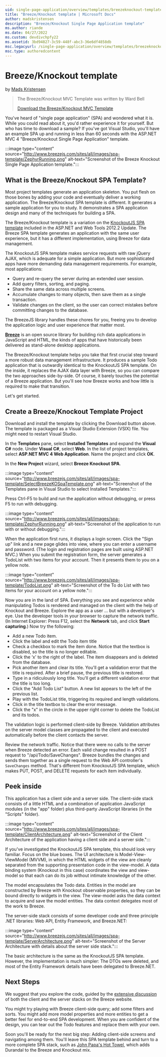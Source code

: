 ```yaml
---
uid: single-page-application/overview/templates/breezeknockout-template
title: "Breeze/Knockout template | Microsoft Docs"
author: madskristensen
description: "Breeze/Knockout Single Page Application template"
ms.author: riande
ms.date: 04/27/2022
ms.custom: devdivchpfy22
ms.assetid: 3bd94827-3c59-448f-abc3-36e6df4858db
msc.legacyurl: /single-page-application/overview/templates/breezeknockout-template
msc.type: authoredcontent
---
```

# Breeze/Knockout template

by [Mads Kristensen](https://github.com/madskristensen)

> The Breeze/Knockout MVC Template was written by Ward Bell
> 
> [Download the Breeze/Knockout MVC Template](https://go.microsoft.com/fwlink/?LinkId=282649)

You've heard of "single page application" (SPA) and wondered what it is. While you could read about it, you'd rather experience it for yourself. But who has time to download a sample? If you've got Visual Studio, you'll have an example SPA up and running in less than 60 seconds with the ASP.NET MVC 4 "Breeze/Knockout Single Page Application" template.

:::image type="content" source="http://www.breezejs.com/sites/all/images/spa-template/ZephyrRunning.png" alt-text="Screenshot of the Breeze Knockout Single Page Application template.":::

## What is the Breeze/Knockout SPA Template?

Most project templates generate an application skeleton. You put flesh on those bones by adding your code and eventually deliver a working application. The Breeze/Knockout SPA template is different. It generates a sample application for you to study. It demonstrates a SPA application design and many of the techniques for building a SPA.

The Breeze/Knockout template is a variation on the [KnockoutJS SPA template](../introduction/knockoutjs-template.md) included in the ASP.NET and Web Tools 2012.2 Update. The Breeze SPA template generates an application with the same user experience, but it has a different implementation, using Breeze for data management.

The KnockoutJS SPA template makes service requests with raw jQuery AJAX, which is adequate for a simple application. But more sophisticated apps have more demanding data management requirements. For example, most applications:

- Query and re-query the server during an extended user session.
- Add query filters, sorting, and paging.
- Share the same data across multiple screens.
- Accumulate changes to many objects, then save them as a single transaction.
- Validate changes on the client, so the user can correct mistakes before committing changes to the database.

The BreezeJS library handles these chores for you, freeing you to develop the application logic and user experience that matter most.

[**Breeze**](http://www.breezejs.com/?utm_source=ms-spa) is an open source library for building rich data applications in JavaScript and HTML, the kinds of apps that have historically been delivered as stand-alone desktop applications.

The Breeze/Knockout template helps you take that first crucial step toward a more robust data management infrastructure. It produces a sample Todo application that is outwardly identical to the KnockoutJS SPA template. On the inside, it replaces the AJAX data layer with Breeze, so you can compare the two approaches side-by-side. Of course, it barely touches the potential of a Breeze application. But you'll see how Breeze works and how little is required to make that transition.

Let's get started.

## Create a Breeze/Knockout Template Project

Download and install the template by clicking the Download button above. The template is packaged as a Visual Studio Extension (VSIX) file. You might need to restart Visual Studio.

In the **Templates** pane, select **Installed Templates** and expand the **Visual C#** node. Under **Visual C#**, select **Web**. In the list of project templates, select **ASP.NET MVC 4 Web Application**. Name the project and click **OK**.

In the **New Project** wizard, select **Breeze Knockout SPA**.

:::image type="content" source="http://www.breezejs.com/sites/all/images/spa-template/SelectBreezeKOSpaTemplate.png" alt-text="Screenshot of the Templates pane in Visual Studio to select Installed Templates.":::

Press Ctrl-F5 to build and run the application without debugging, or press F5 to run with debugging.

:::image type="content" source="http://www.breezejs.com/sites/all/images/spa-template/ZephyrRunning.png" alt-text="Screenshot of the application to run with or without debugging.":::

When the application first runs, it displays a login screen. Click the "Sign up" link and a new page glides into view, where you can enter a username and password. (The login and registration pages are built using ASP.NET MVC.) When you submit the registration form, the server generates a TodoList with two items for your account. Then it presents them to you on a yellow note.

:::image type="content" source="http://www.breezejs.com/sites/all/images/spa-template/TodoList.png" alt-text="Screenshot of the To do List with two items for your account on a yellow note.":::

Now you are in the land of SPA. Everything you see and experience while manipulating Todos is rendered and managed on the client with the help of Knockout and Breeze. Explore the app as a user … but with a developer's eye. Use the developer tools in your browser to capture the network traffic. (In Internet Explorer: Press F12, select the **Network** tab, and click **Start capturing**.) Now try the following:

- Add a new Todo item.
- Click the label and edit the Todo item title
- Check a checkbox to mark the item done. Notice that the textbox is disabled, so the title is no longer editable.
- Click the ‘x' to the right of the label. The item disappears and is deleted from the database.
- Pick another item and clear its title. You'll get a validation error that the title is required. After a brief pause, the previous title is restored.
- Type in a ridiculously long title. You'll get a different validation error that the title is too long.
- Click the "Add Todo List" button. A new list appears to the left of the previous list.
- Play with the TodoList title, triggering its required and length validations.
- Click in the title textbox to clear the error message.
- Click the "x" in the circle in the upper right corner to delete the TodoList and its todos.

The validation logic is performed client-side by Breeze. Validation attributes on the server model classes are propagated to the client and executed automatically before the client contacts the server.

Review the network traffic. Notice that there were no calls to the server when Breeze detected an error. Each valid change resulted in a POST request to "/api/Todo/SaveChanges". Breeze bundles the changes and sends them together as a single request to the Web API controller's `SaveChanges` method. That's different from KnockoutJS SPA template, which makes PUT, POST, and DELETE requests for each item individually.

## Peek inside

This application has a client side and a server side. The client-side stack consists of a little HTML and a combination of application JavaScript modules (in the "app" folder) plus third-party JavaScript libraries (in the "Scripts" folder).

:::image type="content" source="http://www.breezejs.com/sites/all/images/spa-template/ClientArchitecture.png" alt-text="Screenshot of the Client Architecture of the application having a client side and a server side.":::

If you've investigated the KnockoutJS SPA template, this should look very familiar. Focus on the blue boxes. The UI architecture is Model-View-ViewModel (MVVM), in which the HTML widgets of the view are cleanly separated from the supporting presentation code in the view-model. A data binding system (Knockout in this case) coordinates the view and view-model so that each can do its job without intimate knowledge of the other.

The model encapsulates the Todo data. Entities in the model are constructed by Breeze with Knockout observable properties, so they can be bound directly to widgets in the view. The view-model asks the data context to acquire and save the model entities. The data context delegates most of the work to Breeze.

The server-side stack consists of some developer code and three principle .NET libraries: Web API, Entity Framework, and Breeze.NET:

:::image type="content" source="http://www.breezejs.com/sites/all/images/spa-template/ServerArchitecture.png" alt-text="Screenshot of the Server Architecture with details about the server side stack.":::

The basic architecture is the same as the KnockoutJS SPA template. However, the implementation is much simpler: The DTOs were deleted, and most of the Entity Framework details have been delegated to Breeze.NET.

## Next Steps

We suggest that you explore the code, guided by the [extensive discussion](http://www.breezejs.com/spa-template?utm_source=ms-spa) of both the client and the server stacks on the Breeze website.

You might try playing with Breeze client-side query; add some filters and sorts. You might add more model properties and more entities to get a better feel for end-to-end SPA development. When you are confident of the design, you can tear out the Todo features and replace them with your own.

Soon you'll be ready for the next big step: Adding client-side screens and navigating among them. You'll leave this SPA template behind and turn to a more complete SPA stack, such as [John Papa's Hot Towel](https://github.com/johnpapa/HotTowel#readme "Hot Towel"), which adds Durandal to the Breeze and Knockout mix.

